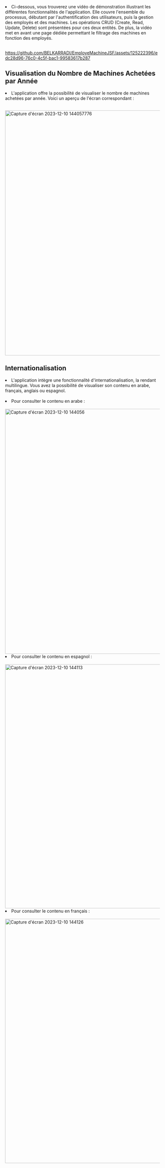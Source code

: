 <li>Ci-dessous, vous trouverez une vidéo de démonstration illustrant les différentes fonctionnalités de l'application. Elle couvre l'ensemble du processus, débutant par l'authentification des utilisateurs, puis la gestion des employés et des machines. Les opérations CRUD (Create, Read, Update, Delete) sont présentées pour ces deux entités. De plus, la vidéo met en avant une page dédiée permettant le filtrage des machines en fonction des employés.</li><br/>

https://github.com/BELKARRADI/EmployeMachineJSF/assets/125222396/edc28d96-76c0-4c5f-bac1-99583617b287
## Visualisation du Nombre de Machines Achetées par Année
<li>L'application offre la possibilité de visualiser le nombre de machines achetées par année. Voici un aperçu de l'écran correspondant :</li><br/>

<img width="797" alt="Capture d'écran 2023-12-10 144057776" src="https://github.com/BELKARRADI/EmployeMachineJSF/blob/main/assets/125222396/24f86375-e089-4cda-90f4-985da053fb83.png"><br/>


## Internationalisation
<li>L'application intègre une fonctionnalité d'internationalisation, la rendant multilingue. Vous avez la possibilité de visualiser son contenu en arabe, français, anglais ou espagnol.</li><br/>
<li>Pour consulter le contenu en arabe :</li><br/>
<img width="797" alt="Capture d'écran 2023-12-10 144056" src="https://github.com/BELKARRADI/EmployeMachineJSF/assets/125222396/24f86375-e089-4cda-90f4-985da053fb83"><br/>
<li>Pour consulter le contenu en espagnol :</li><br/>
<img width="794" alt="Capture d'écran 2023-12-10 144113" src="https://github.com/BELKARRADI/EmployeMachineJSF/assets/125222396/9cfea021-2611-425d-b32f-dfdce5b8cb21"><br/>
<li>Pour consulter le contenu en français :</li><br/>
<img width="795" alt="Capture d'écran 2023-12-10 144126" src="https://github.com/BELKARRADI/EmployeMachineJSF/assets/125222396/5df1f597-7cae-4826-8a5b-d9795462d78d"><br/>


